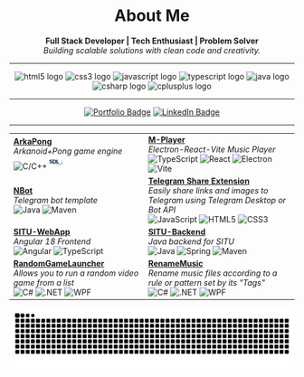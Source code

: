 <h1 align="center">About Me</h1>

<p align="center">
  <b>Full Stack Developer | Tech Enthusiast | Problem Solver</b><br>
  <i>Building scalable solutions with clean code and creativity.</i>
</p>

---

<div align="center">
  <img src="https://cdn.jsdelivr.net/gh/devicons/devicon/icons/html5/html5-original.svg" height="32" alt="html5 logo" />
  <img src="https://cdn.jsdelivr.net/gh/devicons/devicon/icons/css3/css3-original.svg" height="32" alt="css3 logo" />
  <img src="https://cdn.jsdelivr.net/gh/devicons/devicon/icons/javascript/javascript-original.svg" height="32" alt="javascript logo" />
  <img src="https://cdn.jsdelivr.net/gh/devicons/devicon/icons/typescript/typescript-original.svg" height="32" alt="typescript logo" />
  <img src="https://cdn.jsdelivr.net/gh/devicons/devicon/icons/java/java-original.svg" height="32" alt="java logo" />
  <img src="https://cdn.jsdelivr.net/gh/devicons/devicon/icons/csharp/csharp-original.svg" height="32" alt="csharp logo" />
  <img src="https://cdn.jsdelivr.net/gh/devicons/devicon/icons/cplusplus/cplusplus-original.svg" height="32" alt="cplusplus logo" />
</div>

---

<p align="center">
  <a href="https://ignacioveiga.netlify.app" target="_blank"><img src="https://img.shields.io/badge/Portfolio-00C7B7?style=for-the-badge&logo=netlify&logoColor=white" alt="Portfolio Badge" /></a>
  <a href="https://www.linkedin.com/in/ignacioveiga/" target="_blank"><img src="https://img.shields.io/badge/LinkedIn-0077B5?style=for-the-badge&logo=linkedin&logoColor=white" alt="LinkedIn Badge" /></a>
</p>

---

<table align="center">
  <tr>
    <td>
      <b><a href="https://github.com/IgnacioVeiga/ArkaPong">ArkaPong</a></b><br>
      <i>Arkanoid+Pong game engine</i><br>
      <img src="https://cdn.jsdelivr.net/gh/devicons/devicon/icons/cplusplus/cplusplus-original.svg" height="24" title="C/C++" />
      <img src="https://raw.githubusercontent.com/devicons/devicon/master/icons/sdl/sdl-original.svg" height="24" title="SDL2" />
    </td>
    <td>
      <b><a href="https://github.com/IgnacioVeiga/M-Player">M-Player</a></b><br>
      <i>Electron-React-Vite Music Player</i><br>
      <img src="https://cdn.jsdelivr.net/gh/devicons/devicon/icons/typescript/typescript-original.svg" height="24" title="TypeScript" />
      <img src="https://cdn.jsdelivr.net/gh/devicons/devicon/icons/react/react-original.svg" height="24" title="React" />
      <img src="https://cdn.jsdelivr.net/gh/devicons/devicon/icons/electron/electron-original.svg" height="24" title="Electron" />
      <img src="https://cdn.jsdelivr.net/gh/devicons/devicon/icons/vite/vite-original.svg" height="24" title="Vite" />
    </td>
  </tr>
  <tr>
    <td>
      <b><a href="https://github.com/IgnacioVeiga/NBot">NBot</a></b><br>
      <i>Telegram bot template</i><br>
      <img src="https://cdn.jsdelivr.net/gh/devicons/devicon/icons/java/java-original.svg" height="24" title="Java" />
      <img src="https://cdn.jsdelivr.net/gh/devicons/devicon/icons/maven/maven-original.svg" height="24" title="Maven" />
    </td>
    <td>
      <b><a href="https://github.com/IgnacioVeiga/telegram-share-extension">Telegram Share Extension</a></b><br>
      <i>Easily share links and images to Telegram using Telegram Desktop or Bot API</i><br>
      <img src="https://cdn.jsdelivr.net/gh/devicons/devicon/icons/javascript/javascript-original.svg" height="24" title="JavaScript" />
      <img src="https://cdn.jsdelivr.net/gh/devicons/devicon/icons/html5/html5-original.svg" height="24" title="HTML5" />
      <img src="https://cdn.jsdelivr.net/gh/devicons/devicon/icons/css3/css3-original.svg" height="24" title="CSS3" />
    </td>
  </tr>
  <tr>
    <td>
      <b><a href="https://github.com/IgnacioVeiga/SITU-WebApp">SITU-WebApp</a></b><br>
      <i>Angular 18 Frontend</i><br>
      <img src="https://cdn.jsdelivr.net/gh/devicons/devicon/icons/angular/angular-original.svg" height="24" title="Angular" />
      <img src="https://cdn.jsdelivr.net/gh/devicons/devicon/icons/typescript/typescript-original.svg" height="24" title="TypeScript" />
    </td>
    <td>
      <b><a href="https://github.com/IgnacioVeiga/SITU-Backend">SITU-Backend</a></b><br>
      <i>Java backend for SITU</i><br>
      <img src="https://cdn.jsdelivr.net/gh/devicons/devicon/icons/java/java-original.svg" height="24" title="Java" />
      <img src="https://cdn.jsdelivr.net/gh/devicons/devicon/icons/spring/spring-original.svg" height="24" title="Spring" />
      <img src="https://cdn.jsdelivr.net/gh/devicons/devicon/icons/maven/maven-original.svg" height="24" title="Maven" />
    </td>
  </tr>
  <tr>
    <td>
      <b><a href="https://github.com/IgnacioVeiga/RandomGameLauncher">RandomGameLauncher</a></b><br>
      <i>Allows you to run a random video game from a list</i><br>
      <img src="https://cdn.jsdelivr.net/gh/devicons/devicon/icons/csharp/csharp-original.svg" height="24" title="C#" />
      <img src="https://cdn.jsdelivr.net/gh/devicons/devicon/icons/dot-net/dot-net-original.svg" height="24" title=".NET" />
      <img src="https://cdn.jsdelivr.net/gh/devicons/devicon/icons/windows8/windows8-original.svg" height="24" title="WPF" />
    </td>
    <td>
      <b><a href="https://github.com/IgnacioVeiga/RenameMusic">RenameMusic</a></b><br>
      <i>Rename music files according to a rule or pattern set by its "Tags"</i><br>
      <img src="https://cdn.jsdelivr.net/gh/devicons/devicon/icons/csharp/csharp-original.svg" height="24" title="C#" />
      <img src="https://cdn.jsdelivr.net/gh/devicons/devicon/icons/dot-net/dot-net-original.svg" height="24" title=".NET" />
      <img src="https://cdn.jsdelivr.net/gh/devicons/devicon/icons/windows8/windows8-original.svg" height="24" title="WPF" />
    </td>
  </tr>
</table>

<p align="center">
  <img src="https://raw.githubusercontent.com/IgnacioVeiga/IgnacioVeiga/output/snake.svg" alt="Snake animation" />
</p>
